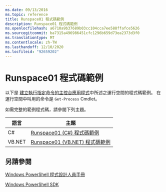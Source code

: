 ```yaml
---
ms.date: 09/13/2016
ms.topic: reference
title: Runspace01 程式碼範例
description: Runspace01 程式碼範例
ms.openlocfilehash: a6710a9b37689b03cc104cca7ee588ffafce5626
ms.sourcegitcommit: ba7315a496986451cfc1296b659d73ea2373d3f0
ms.translationtype: MT
ms.contentlocale: zh-TW
ms.lasthandoff: 12/10/2020
ms.locfileid: "92659202"
---
```

# <a name="runspace01-code-samples"></a>Runspace01 程式碼範例

以下是 [建立執行指定命令的主控台應用程式](/dotnet/csharp/programming-guide/inside-a-program/hello-world-your-first-program)中所述之運行空間的程式碼範例。 在運行空間中叫用的命令是 `Get-Process` Cmdlet。

如需完整的範例程式碼，請參閱下列主題。

|語言|主題|
|--------------|-----------|
|C#|[Runspace01 (C#) 程式碼範例](./runspace01-csharp-code-sample.md)|
|VB.NET|[Runspace01 (VB.NET) 程式碼範例](./runspace01-vb-net-code-sample.md)|

## <a name="see-also"></a>另請參閱

[Windows PowerShell 程式設計人員手冊](./windows-powershell-programmer-s-guide.md)

[Windows PowerShell SDK](../windows-powershell-reference.md)
